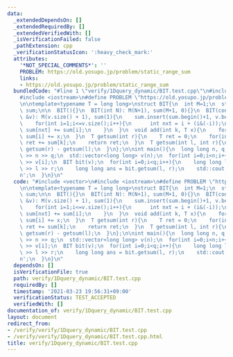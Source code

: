 ```yaml
---
data:
  _extendedDependsOn: []
  _extendedRequiredBy: []
  _extendedVerifiedWith: []
  _isVerificationFailed: false
  _pathExtension: cpp
  _verificationStatusIcon: ':heavy_check_mark:'
  attributes:
    '*NOT_SPECIAL_COMMENTS*': ''
    PROBLEM: https://old.yosupo.jp/problem/static_range_sum
    links:
    - https://old.yosupo.jp/problem/static_range_sum
  bundledCode: "#line 1 \"verify/1Dquery_dynamic/BIT.test.cpp\"\n#include <vector>\n\
    #include <iostream>\n#define PROBLEM \"https://old.yosupo.jp/problem/static_range_sum\"\
    \n\ntemplate<typename T = long long>\nstruct BIT{\n  int M=1;\n  std::vector<T>\
    \ sum;\n\n  BIT(){}\n  BIT(int N): M(N+1), sum(M+1, 0){}\n  BIT(const std::vector<T>\
    \ &v): M(v.size() + 1), sum(1){\n    sum.insert(sum.begin()+1, v.begin(), v.end());\n\
    \    for(int i=1;i<=v.size();i++){\n      int nxt = i + (i&(-i));\n      if(nxt<=M)\
    \ sum[nxt] += sum[i];\n    }\n  }\n  void add(int k, T x){\n    for(int i=k+1;i<=M;i+=(i&(-i)))\
    \ sum[i] += x;\n  }\n  T getsum(int r){\n    T ret = 0;\n    for(int k=r;k>0;k-=(k&(-k)))\
    \ ret += sum[k];\n    return ret;\n  }\n  T getsum(int l, int r){\n    return\
    \ getsum(r) - getsum(l);\n  }\n};\n\nint main(){\n  long long n, q;\n  std::cin\
    \ >> n >> q;\n  std::vector<long long> v(n);\n  for(int i=0;i<n;i++) std::cin\
    \ >> v[i];\n  BIT bit(v);\n  for(int i=0;i<q;i++){\n    long long l, r;\n    std::cin\
    \ >> l >> r;\n    long long ans = bit.getsum(l, r);\n    std::cout << ans << '\\\
    n';\n  }\n}\n"
  code: "#include <vector>\n#include <iostream>\n#define PROBLEM \"https://old.yosupo.jp/problem/static_range_sum\"\
    \n\ntemplate<typename T = long long>\nstruct BIT{\n  int M=1;\n  std::vector<T>\
    \ sum;\n\n  BIT(){}\n  BIT(int N): M(N+1), sum(M+1, 0){}\n  BIT(const std::vector<T>\
    \ &v): M(v.size() + 1), sum(1){\n    sum.insert(sum.begin()+1, v.begin(), v.end());\n\
    \    for(int i=1;i<=v.size();i++){\n      int nxt = i + (i&(-i));\n      if(nxt<=M)\
    \ sum[nxt] += sum[i];\n    }\n  }\n  void add(int k, T x){\n    for(int i=k+1;i<=M;i+=(i&(-i)))\
    \ sum[i] += x;\n  }\n  T getsum(int r){\n    T ret = 0;\n    for(int k=r;k>0;k-=(k&(-k)))\
    \ ret += sum[k];\n    return ret;\n  }\n  T getsum(int l, int r){\n    return\
    \ getsum(r) - getsum(l);\n  }\n};\n\nint main(){\n  long long n, q;\n  std::cin\
    \ >> n >> q;\n  std::vector<long long> v(n);\n  for(int i=0;i<n;i++) std::cin\
    \ >> v[i];\n  BIT bit(v);\n  for(int i=0;i<q;i++){\n    long long l, r;\n    std::cin\
    \ >> l >> r;\n    long long ans = bit.getsum(l, r);\n    std::cout << ans << '\\\
    n';\n  }\n}\n"
  dependsOn: []
  isVerificationFile: true
  path: verify/1Dquery_dynamic/BIT.test.cpp
  requiredBy: []
  timestamp: '2021-03-23 19:56:31+09:00'
  verificationStatus: TEST_ACCEPTED
  verifiedWith: []
documentation_of: verify/1Dquery_dynamic/BIT.test.cpp
layout: document
redirect_from:
- /verify/verify/1Dquery_dynamic/BIT.test.cpp
- /verify/verify/1Dquery_dynamic/BIT.test.cpp.html
title: verify/1Dquery_dynamic/BIT.test.cpp
---
```

